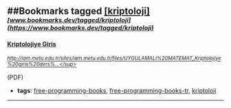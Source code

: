 ##Bookmarks tagged [[kriptoloji]](https://www.bookmarks.dev?q=[kriptoloji])
_<sup><sup>[www.bookmarks.dev/tagged/kriptoloji](https://www.bookmarks.dev/tagged/kriptoloji)</sup></sup>_
---
#### [Kriptolojiye Giris](http://iam.metu.edu.tr/sites/iam.metu.edu.tr/files/UYGULAMALI%20MATEMAT_Kriptolojiye%20giris%20ders%20notlar%C4%B1.pdf)
_<sup>http://iam.metu.edu.tr/sites/iam.metu.edu.tr/files/UYGULAMALI%20MATEMAT_Kriptolojiye%20giris%20ders%...</sup>_

(PDF)
* **tags**: [free-programming-books](../tagged/free-programming-books.md), [free-programming-books-tr](../tagged/free-programming-books-tr.md), [kriptoloji](../tagged/kriptoloji.md)
---
